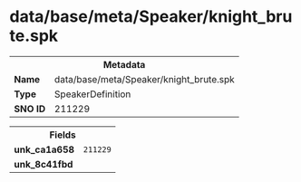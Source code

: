 <h1>data/base/meta/Speaker/knight_brute.spk</h1><table><tr><th colspan="100%">Metadata</th></tr><tr><td><b>Name</b></td><td>data/base/meta/Speaker/knight_brute.spk</td></tr><tr><td><b>Type</b></td><td>SpeakerDefinition</td></tr><tr><td><b>SNO ID</b></td><td>211229</td></tr></table>

<table><tr><th colspan="100%">Fields</th></tr><tr><td><b>unk_ca1a658</b></td><td><code>211229</code></td></tr><tr><td><b>unk_8c41fbd</b></td><td></td></tr></table>

